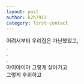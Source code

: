 ```yaml
---
layout: post
author: k2h7913
category: first-contact
---
```

어려서부터 우리집은 가난했었고,  
.   
.   
.  
야이야이야 그렇게 살아가고  
그렇게 후회하고  
